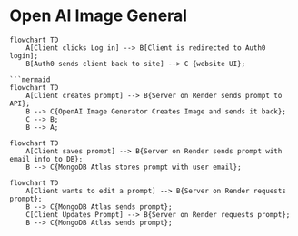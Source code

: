 # Open AI Image General

```mermain
flowchart TD
    A[Client clicks Log in] --> B[Client is redirected to Auth0 login];
    B[Auth0 sends client back to site] --> C {website UI};

```mermaid
flowchart TD
    A[Client creates prompt] --> B{Server on Render sends prompt to API};
    B --> C{OpenAI Image Generator Creates Image and sends it back};
    C --> B;
    B --> A;
```

```mermaid
flowchart TD
    A[Client saves prompt] --> B{Server on Render sends prompt with email info to DB};
    B --> C{MongoDB Atlas stores prompt with user email};
```

```mermaid
flowchart TD
    A[Client wants to edit a prompt] --> B{Server on Render requests prompt};
    B --> C{MongoDB Atlas sends prompt};
    C[Client Updates Prompt] --> B{Server on Render requests prompt};
    B --> C{MongoDB Atlas sends prompt};
```